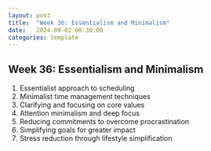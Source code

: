 ```yaml
---
layout: post
title:  "Week 36: Essentialism and Minimalism"
date:   2024-09-02 00:30:00
categories: template
---
```


## Week 36: Essentialism and Minimalism
1. Essentialist approach to scheduling
2. Minimalist time management techniques
3. Clarifying and focusing on core values
4. Attention minimalism and deep focus
5. Reducing commitments to overcome procrastination
6. Simplifying goals for greater impact
7. Stress reduction through lifestyle simplification

